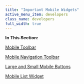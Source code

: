 ```yaml
---
title: "Important Mobile Widgets"
active_menu_item: developers
class_name: developers
full_width: true
---
```



**In This Section:**

[Mobile Toolbar](mobile-toolbar)

[Mobile Navigation Toolbar](mobile-navigation-toolbar)

[Large and Small Mobile Buttons](large-and-small-mobile-buttons)

[Mobile List Widget](mobile-list-widget/)

